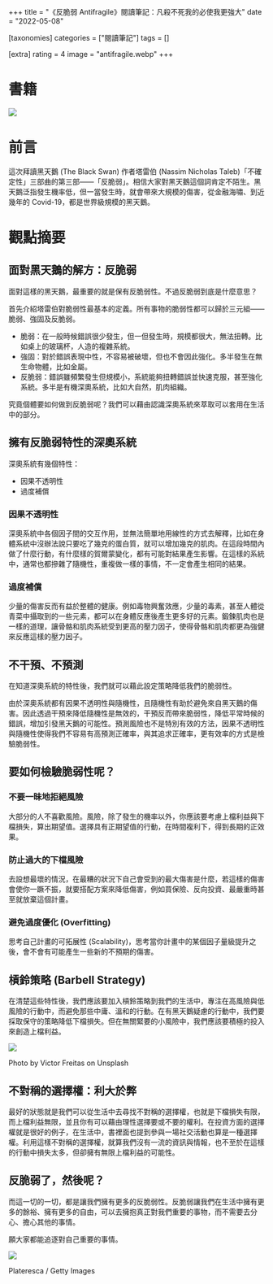 +++
title = "《反脆弱 Antifragile》閱讀筆記：凡殺不死我的必使我更強大"
date = "2022-05-08"

[taxonomies]
categories = ["閱讀筆記"]
tags = []

[extra]
rating = 4
image = "antifragile.webp"
+++

# 書籍
![](antifragile.webp)

# 前言
這次拜讀黑天鵝 (The Black Swan) 作者塔雷伯 (Nassim Nicholas Taleb)「不確定性」三部曲的第三部——「反脆弱」。相信大家對黑天鵝這個詞肯定不陌生。黑天鵝泛指發生機率低，但一當發生時，就會帶來大規模的傷害，從金融海嘯、到近幾年的 Covid-19，都是世界級規模的黑天鵝。

# 觀點摘要
## 面對黑天鵝的解方：反脆弱

面對這樣的黑天鵝，最重要的就是保有反脆弱性。不過反脆弱到底是什麼意思？

首先介紹塔雷伯對脆弱性最基本的定義。所有事物的脆弱性都可以歸於三元組——脆弱、強固及反脆弱。
* 脆弱：在一般時候錯誤很少發生，但一但發生時，規模都很大，無法扭轉。比如桌上的玻璃杯，人造的複雜系統。
* 強固：對於錯誤表現中性，不容易被破壞，但也不會因此強化。多半發生在無生命物體，比如金屬。
* 反脆弱：錯誤雖頻繁發生但規模小，系統能夠扭轉錯誤並快速克服，甚至強化系統。多半是有機深奧系統，比如大自然，肌肉組織。

究竟個體要如何做到反脆弱呢？我們可以藉由認識深奧系統來萃取可以套用在生活中的部分。

## 擁有反脆弱特性的深奧系統
深奧系統有幾個特性：
* 因果不透明性
* 過度補償

### 因果不透明性
深奧系統中各個因子間的交互作用，並無法簡單地用線性的方式去解釋，比如在身體系統中沒辦法說只要吃了幾克的蛋白質，就可以增加幾克的肌肉。在這段時間內做了什麼行動，有什麼樣的賀爾蒙變化，都有可能對結果產生影響。在這樣的系統中，通常也都摻雜了隨機性，重複做一樣的事情，不一定會產生相同的結果。

### 過度補償
少量的傷害反而有益於整體的健康。例如毒物興奮效應，少量的毒素，甚至人體從青菜中攝取到的一些元素，都可以在身體反應後產生更多好的元素。鍛鍊肌肉也是一樣的道理，讓骨骼和肌肉系統受到更高的壓力因子，使得骨骼和肌肉都更為強健來反應這樣的壓力因子。

## 不干預、不預測
在知道深奧系統的特性後，我們就可以藉此設定策略降低我們的脆弱性。

由於深奧系統都有因果不透明性與隨機性，且隨機性有助於避免來自黑天鵝的傷害。因此透過干預來降低隨機性是無效的，干預反而帶來脆弱性，降低平常時候的錯誤，增加引發黑天鵝的可能性。預測風險也不是特別有效的方法，因果不透明性與隨機性使得我們不容易有高預測正確率，與其追求正確率，更有效率的方式是檢驗脆弱性。

## 要如何檢驗脆弱性呢？
### 不要一昧地拒絕風險
大部分的人不喜歡風險。風險，除了發生的機率以外，你應該要考慮上檔利益與下檔損失，算出期望值。選擇具有正期望值的行動，在時間複利下，得到長期的正效果。

### 防止過大的下檔風險
去設想最壞的情況，在最糟的狀況下自己會受到的最大傷害是什麼，若這樣的傷害會使你一蹶不振，就要搭配方案來降低傷害，例如買保險、反向投資、最嚴重時甚至就放棄這個計畫。

### 避免過度優化 (Overfitting)
思考自己計畫的可拓展性 (Scalability)，思考當你計畫中的某個因子量級提升之後，會不會有可能產生一些新的不預期的傷害。

## 槓鈴策略 (Barbell Strategy)
在清楚這些特性後，我們應該要加入槓鈴策略到我們的生活中，專注在高風險與低風險的行動中，而避免那些中庸、溫和的行動。在有黑天鵝疑慮的行動中，我們要採取保守的策略降低下檔損失。但在無關緊要的小風險中，我們應該要積極的投入來創造上檔利益。

![](barbell.webp)
<p class="image-caption">Photo by Victor Freitas on Unsplash</p>

## 不對稱的選擇權：利大於弊
最好的狀態就是我們可以從生活中去尋找不對稱的選擇權，也就是下檔損失有限，而上檔利益無限，並且你有可以藉由理性選擇要或不要的權利。在投資方面的選擇權就是很好的例子，在生活中，書裡面也提到參與一場社交活動也算是一種選擇權。利用這樣不對稱的選擇權，就算我們沒有一流的資訊與情報，也不至於在這樣的行動中損失太多，但卻擁有無限上檔利益的可能性。

## 反脆弱了，然後呢？
而這一切的一切，都是讓我們擁有更多的反脆弱性。反脆弱讓我們在生活中擁有更多的餘裕、擁有更多的自由，可以去擁抱真正對我們重要的事物，而不需要去分心、擔心其他的事情。

願大家都能追逐對自己重要的事情。

![](maslow-s-hierarchy-of-needs.webp)
<p class="image-caption">Plateresca / Getty Images</p>
